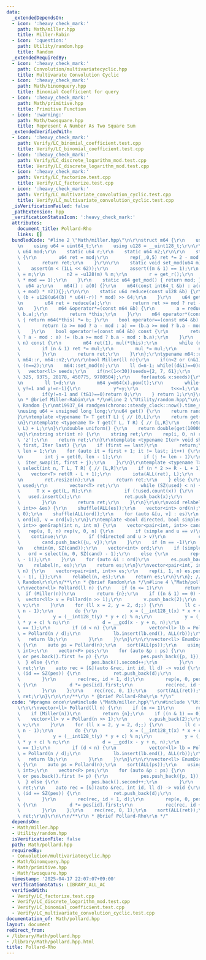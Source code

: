 ```yaml
---
data:
  _extendedDependsOn:
  - icon: ':heavy_check_mark:'
    path: Math/miller.hpp
    title: Miller-Rabin
  - icon: ':question:'
    path: Utility/random.hpp
    title: Random
  _extendedRequiredBy:
  - icon: ':heavy_check_mark:'
    path: Convolution/multivariatecyclic.hpp
    title: Multivarate Convolution Cyclic
  - icon: ':heavy_check_mark:'
    path: Math/binomquery.hpp
    title: Binomial Coefficient for query
  - icon: ':heavy_check_mark:'
    path: Math/primitive.hpp
    title: Primitive Function
  - icon: ':warning:'
    path: Math/twosquare.hpp
    title: Represent A Number As Two Square Sum
  _extendedVerifiedWith:
  - icon: ':heavy_check_mark:'
    path: Verify/LC_binomial_coefficient.test.cpp
    title: Verify/LC_binomial_coefficient.test.cpp
  - icon: ':heavy_check_mark:'
    path: Verify/LC_discrete_logarithm_mod.test.cpp
    title: Verify/LC_discrete_logarithm_mod.test.cpp
  - icon: ':heavy_check_mark:'
    path: Verify/LC_factorize.test.cpp
    title: Verify/LC_factorize.test.cpp
  - icon: ':heavy_check_mark:'
    path: Verify/LC_multivariate_convolution_cyclic.test.cpp
    title: Verify/LC_multivariate_convolution_cyclic.test.cpp
  _isVerificationFailed: false
  _pathExtension: hpp
  _verificationStatusIcon: ':heavy_check_mark:'
  attributes:
    document_title: Pollard-Rho
    links: []
  bundledCode: "#line 2 \"Math/miller.hpp\"\n\r\nstruct m64 {\r\n    using i64 = int64_t;\r\
    \n    using u64 = uint64_t;\r\n    using u128 = __uint128_t;\r\n\r\n    static\
    \ u64 mod;\r\n    static u64 r;\r\n    static u64 n2;\r\n\r\n    static u64 get_r()\
    \ {\r\n        u64 ret = mod;\r\n        rep(_,0,5) ret *= 2 - mod * ret;\r\n\
    \        return ret;\r\n    }\r\n\r\n    static void set_mod(u64 m) {\r\n    \
    \    assert(m < (1LL << 62));\r\n        assert((m & 1) == 1);\r\n        mod\
    \ = m;\r\n        n2 = -u128(m) % m;\r\n        r = get_r();\r\n        assert(r\
    \ * mod == 1);\r\n    }\r\n    static u64 get_mod() { return mod; }\r\n\r\n  \
    \  u64 a;\r\n    m64() : a(0) {}\r\n    m64(const int64_t &b) : a(reduce((u128(b)\
    \ + mod) * n2)){};\r\n\r\n    static u64 reduce(const u128 &b) {\r\n        return\
    \ (b + u128(u64(b) * u64(-r)) * mod) >> 64;\r\n    }\r\n    u64 get() const {\r\
    \n        u64 ret = reduce(a);\r\n        return ret >= mod ? ret - mod : ret;\r\
    \n    }\r\n    m64 &operator*=(const m64 &b) {\r\n        a = reduce(u128(a) *\
    \ b.a);\r\n        return *this;\r\n    }\r\n    m64 operator*(const m64 &b) const\
    \ { return m64(*this) *= b; }\r\n    bool operator==(const m64 &b) const {\r\n\
    \        return (a >= mod ? a - mod : a) == (b.a >= mod ? b.a - mod : b.a);\r\n\
    \    }\r\n    bool operator!=(const m64 &b) const {\r\n        return (a >= mod\
    \ ? a - mod : a) != (b.a >= mod ? b.a - mod : b.a);\r\n    }\r\n    m64 pow(u128\
    \ n) const {\r\n        m64 ret(1), mul(*this);\r\n        while (n > 0) {\r\n\
    \        if (n & 1) ret *= mul;\r\n        mul *= mul;\r\n        n >>= 1;\r\n\
    \        }\r\n        return ret;\r\n    }\r\n};\r\ntypename m64::u64 m64::mod,\
    \ m64::r, m64::n2;\r\n\r\nbool Miller(ll n){\r\n    if(n<2 or (n&1)==0)return\
    \ (n==2);\r\n    m64::set_mod(n);\r\n    ll d=n-1; while((d&1)==0)d>>=1;\r\n \
    \   vector<ll> seeds;\r\n    if(n<(1<<30))seeds={2, 7, 61};\r\n    else seeds={2,\
    \ 325, 9375, 28178, 450775, 9780504};\r\n    for(auto& x:seeds){\r\n        if(n<=x)break;\r\
    \n        ll t=d;\r\n        m64 y=m64(x).pow(t);\r\n        while(t!=n-1 and\
    \ y!=1 and y!=n-1){\r\n            y*=y;\r\n            t<<=1;\r\n        }\r\n\
    \        if(y!=n-1 and (t&1)==0)return 0;\r\n    } return 1;\r\n}\r\n\r\n/**\r\
    \n * @brief Miller-Rabin\r\n */\n#line 2 \"Utility/random.hpp\"\n\r\nnamespace\
    \ Random {\r\nmt19937_64 randgen(chrono::steady_clock::now().time_since_epoch().count());\r\
    \nusing u64 = unsigned long long;\r\nu64 get() {\r\n    return randgen();\r\n\
    }\r\ntemplate <typename T> T get(T L) { // [0,L]\r\n    return get() % (L + 1);\r\
    \n}\r\ntemplate <typename T> T get(T L, T R) { // [L,R]\r\n    return get(R -\
    \ L) + L;\r\n}\r\ndouble uniform() {\r\n    return double(get(1000000000)) / 1000000000;\r\
    \n}\r\nstring str(int n) {\r\n    string ret;\r\n    rep(i, 0, n) ret += get('a',\
    \ 'z');\r\n    return ret;\r\n}\r\ntemplate <typename Iter> void shuffle(Iter\
    \ first, Iter last) {\r\n    if (first == last)\r\n        return;\r\n    int\
    \ len = 1;\r\n    for (auto it = first + 1; it != last; it++) {\r\n        len++;\r\
    \n        int j = get(0, len - 1);\r\n        if (j != len - 1)\r\n          \
    \  iter_swap(it, first + j);\r\n    }\r\n}\r\ntemplate <typename T> vector<T>\
    \ select(int n, T L, T R) { // [L,R]\r\n    if (n * 2 >= R - L + 1) {\r\n    \
    \    vector<T> ret(R - L + 1);\r\n        iota(ALL(ret), L);\r\n        shuffle(ALL(ret));\r\
    \n        ret.resize(n);\r\n        return ret;\r\n    } else {\r\n        unordered_set<T>\
    \ used;\r\n        vector<T> ret;\r\n        while (SZ(used) < n) {\r\n      \
    \      T x = get(L, R);\r\n            if (!used.count(x)) {\r\n             \
    \   used.insert(x);\r\n                ret.push_back(x);\r\n            }\r\n\
    \        }\r\n        return ret;\r\n    }\r\n}\r\n\r\nvoid relabel(int n, vector<pair<int,\
    \ int>> &es) {\r\n    shuffle(ALL(es));\r\n    vector<int> ord(n);\r\n    iota(ALL(ord),\
    \ 0);\r\n    shuffle(ALL(ord));\r\n    for (auto &[u, v] : es)\r\n        u =\
    \ ord[u], v = ord[v];\r\n}\r\ntemplate <bool directed, bool simple>\r\nvector<pair<int,\
    \ int>> genGraph(int n, int m) {\r\n    vector<pair<int, int>> cand, es;\r\n \
    \   rep(u, 0, n) rep(v, 0, n) {\r\n        if (simple and u == v)\r\n        \
    \    continue;\r\n        if (!directed and u > v)\r\n            continue;\r\n\
    \        cand.push_back({u, v});\r\n    }\r\n    if (m == -1)\r\n        m = get(SZ(cand));\r\
    \n    chmin(m, SZ(cand));\r\n    vector<int> ord;\r\n    if (simple)\r\n     \
    \   ord = select(m, 0, SZ(cand) - 1);\r\n    else {\r\n        rep(_, 0, m) ord.push_back(get(SZ(cand)\
    \ - 1));\r\n    }\r\n    for (auto &i : ord)\r\n        es.push_back(cand[i]);\r\
    \n    relabel(n, es);\r\n    return es;\r\n}\r\nvector<pair<int, int>> genTree(int\
    \ n) {\r\n    vector<pair<int, int>> es;\r\n    rep(i, 1, n) es.push_back({get(i\
    \ - 1), i});\r\n    relabel(n, es);\r\n    return es;\r\n}\r\n}; // namespace\
    \ Random\r\n\r\n/**\r\n * @brief Random\r\n */\n#line 4 \"Math/pollard.hpp\"\n\
    \r\nvector<ll> Pollard(ll n) {\r\n    if (n <= 1)\r\n        return {};\r\n  \
    \  if (Miller(n))\r\n        return {n};\r\n    if ((n & 1) == 0) {\r\n      \
    \  vector<ll> v = Pollard(n >> 1);\r\n        v.push_back(2);\r\n        return\
    \ v;\r\n    }\r\n    for (ll x = 2, y = 2, d;;) {\r\n        ll c = Random::get(2LL,\
    \ n - 1);\r\n        do {\r\n            x = (__int128_t(x) * x + c) % n;\r\n\
    \            y = (__int128_t(y) * y + c) % n;\r\n            y = (__int128_t(y)\
    \ * y + c) % n;\r\n            d = __gcd(x - y + n, n);\r\n        } while (d\
    \ == 1);\r\n        if (d < n) {\r\n            vector<ll> lb = Pollard(d), rb\
    \ = Pollard(n / d);\r\n            lb.insert(lb.end(), ALL(rb));\r\n         \
    \   return lb;\r\n        }\r\n    }\r\n}\r\n\r\nvector<ll> EnumDivisors(ll n)\
    \ {\r\n    auto ps = Pollard(n);\r\n    sort(ALL(ps));\r\n    using P = pair<ll,\
    \ int>;\r\n    vector<P> pes;\r\n    for (auto &p : ps) {\r\n        if (pes.empty()\
    \ or pes.back().first != p) {\r\n            pes.push_back({p, 1});\r\n      \
    \  } else {\r\n            pes.back().second++;\r\n        }\r\n    }\r\n    vector<ll>\
    \ ret;\r\n    auto rec = [&](auto &rec, int id, ll d) -> void {\r\n        if\
    \ (id == SZ(pes)) {\r\n            ret.push_back(d);\r\n            return;\r\n\
    \        }\r\n        rec(rec, id + 1, d);\r\n        rep(e, 0, pes[id].second)\
    \ {\r\n            d *= pes[id].first;\r\n            rec(rec, id + 1, d);\r\n\
    \        }\r\n    };\r\n    rec(rec, 0, 1);\r\n    sort(ALL(ret));\r\n    return\
    \ ret;\r\n}\r\n\r\n/**\r\n * @brief Pollard-Rho\r\n */\n"
  code: "#pragma once\r\n#include \"Math/miller.hpp\"\r\n#include \"Utility/random.hpp\"\
    \r\n\r\nvector<ll> Pollard(ll n) {\r\n    if (n <= 1)\r\n        return {};\r\n\
    \    if (Miller(n))\r\n        return {n};\r\n    if ((n & 1) == 0) {\r\n    \
    \    vector<ll> v = Pollard(n >> 1);\r\n        v.push_back(2);\r\n        return\
    \ v;\r\n    }\r\n    for (ll x = 2, y = 2, d;;) {\r\n        ll c = Random::get(2LL,\
    \ n - 1);\r\n        do {\r\n            x = (__int128_t(x) * x + c) % n;\r\n\
    \            y = (__int128_t(y) * y + c) % n;\r\n            y = (__int128_t(y)\
    \ * y + c) % n;\r\n            d = __gcd(x - y + n, n);\r\n        } while (d\
    \ == 1);\r\n        if (d < n) {\r\n            vector<ll> lb = Pollard(d), rb\
    \ = Pollard(n / d);\r\n            lb.insert(lb.end(), ALL(rb));\r\n         \
    \   return lb;\r\n        }\r\n    }\r\n}\r\n\r\nvector<ll> EnumDivisors(ll n)\
    \ {\r\n    auto ps = Pollard(n);\r\n    sort(ALL(ps));\r\n    using P = pair<ll,\
    \ int>;\r\n    vector<P> pes;\r\n    for (auto &p : ps) {\r\n        if (pes.empty()\
    \ or pes.back().first != p) {\r\n            pes.push_back({p, 1});\r\n      \
    \  } else {\r\n            pes.back().second++;\r\n        }\r\n    }\r\n    vector<ll>\
    \ ret;\r\n    auto rec = [&](auto &rec, int id, ll d) -> void {\r\n        if\
    \ (id == SZ(pes)) {\r\n            ret.push_back(d);\r\n            return;\r\n\
    \        }\r\n        rec(rec, id + 1, d);\r\n        rep(e, 0, pes[id].second)\
    \ {\r\n            d *= pes[id].first;\r\n            rec(rec, id + 1, d);\r\n\
    \        }\r\n    };\r\n    rec(rec, 0, 1);\r\n    sort(ALL(ret));\r\n    return\
    \ ret;\r\n}\r\n\r\n/**\r\n * @brief Pollard-Rho\r\n */"
  dependsOn:
  - Math/miller.hpp
  - Utility/random.hpp
  isVerificationFile: false
  path: Math/pollard.hpp
  requiredBy:
  - Convolution/multivariatecyclic.hpp
  - Math/binomquery.hpp
  - Math/primitive.hpp
  - Math/twosquare.hpp
  timestamp: '2025-04-17 22:07:07+09:00'
  verificationStatus: LIBRARY_ALL_AC
  verifiedWith:
  - Verify/LC_factorize.test.cpp
  - Verify/LC_discrete_logarithm_mod.test.cpp
  - Verify/LC_binomial_coefficient.test.cpp
  - Verify/LC_multivariate_convolution_cyclic.test.cpp
documentation_of: Math/pollard.hpp
layout: document
redirect_from:
- /library/Math/pollard.hpp
- /library/Math/pollard.hpp.html
title: Pollard-Rho
---
```

